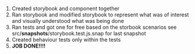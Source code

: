 1. Created storybook and component together
2. Ran storybook and modified storybook to represent what was of interest and visually understood what was being done
3. Ran tests and got one for free based on the storbook scenarios see src/**snapshots**/storybook.test.js.snap for last snapshot
4. Created behaviour tests only within the tests
5. **JOB DONE!!!!**

